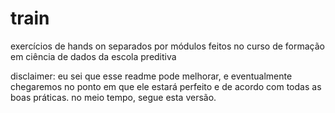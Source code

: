 # train
exercícios de hands on separados por módulos feitos no curso de formação em ciência de dados da escola preditiva

disclaimer: eu sei que esse readme pode melhorar, e eventualmente chegaremos no ponto em que ele estará perfeito e de acordo com todas as boas práticas. no meio tempo, segue esta versão.
